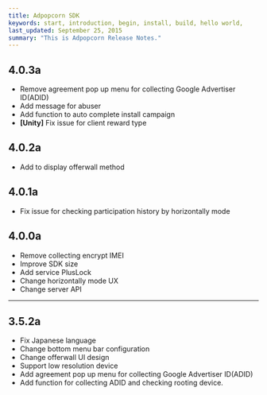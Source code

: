 ```yaml
---
title: Adpopcorn SDK
keywords: start, introduction, begin, install, build, hello world,
last_updated: September 25, 2015
summary: "This is Adpopcorn Release Notes."
---
```


## 4.0.3a
* Remove agreement pop up menu for collecting Google Advertiser ID(ADID)
* Add message for abuser
* Add function to auto complete install campaign
* **[Unity]** Fix issue for client reward type

## 4.0.2a
* Add to display offerwall method

## 4.0.1a
* Fix issue for checking participation history by horizontally mode

## 4.0.0a
* Remove collecting encrypt IMEI
* Improve SDK size
* Add service PlusLock
* Change horizontally mode UX
* Change server API

---

## 3.5.2a
* Fix Japanese language
* Change bottom menu bar configuration
* Change offerwall UI design
* Support low resolution device
* Add agreement pop up menu for collecting Google Advertiser ID(ADID)
* Add function for collecting ADID and checking rooting device.
